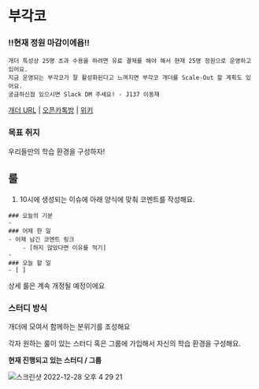 # 부각코

### !!현재 정원 마감이에욥!!
```
개더 특성상 25명 초과 수용을 하려면 유료 결제를 해야 해서 현재 25명 정원으로 운영하고 있어요. 
지금 운영되는 부각코가 잘 활성화된다고 느껴지면 부각코 개더를 Scale-Out 할 계획도 있어요.
궁금하신점 있으시면 Slack DM 주세요! - J137 이동재
```

[개더 URL](https://app.gather.town/invite?token=JhoXYfCUQxi2_ZKhz1TU) | [오픈카톡방](https://open.kakao.com/o/gAuZIvUe) | [위키](https://boogako.notion.site/Boogako-271bc1f457404450b4110a014bef1888)

### 목표 취지
우리들만의 학습 환경을 구성하자!
## 룰
1. 10시에 생성되는 이슈에 아래 양식에 맞춰 코멘트를 작성해요.
```
### 오늘의 기분
- 
### 어제 한 일
- 어제 남긴 코멘트 링크
    - [하지 않았다면 이유를 적기]
-
### 오늘 할 일
- [ ] 
```
상세 룰은 계속 개정될 예정이에요

### 스터디 방식
개더에 모여서 함께하는 분위기를 조성해요

각자 원하는 룰이 있는 스터디 혹은 그룹에 가입해서 자신의 학습 환경을 구성해요.

**현재 진행되고 있는 스터디 / 그룹**

![스크린샷 2022-12-28 오후 4 29 21](https://user-images.githubusercontent.com/33686751/209775251-ca6c8a1f-9778-40d7-a374-aa4eba57d98c.png)
